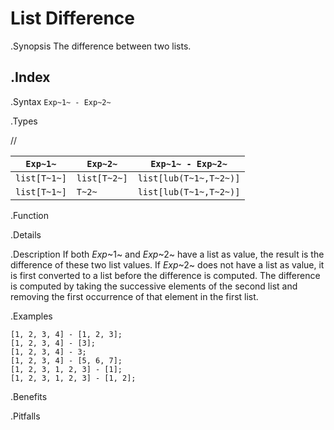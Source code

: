 # List Difference

.Synopsis
The difference between two lists.

.Index
-

.Syntax
`Exp~1~ - Exp~2~`

.Types

//

| `Exp~1~`     |  `Exp~2~`     | `Exp~1~ - Exp~2~`        |
| --- | --- | --- |
| `list[T~1~]` |  `list[T~2~]` | `list[lub(T~1~,T~2~)]`   |
| `list[T~1~]` |  `T~2~`       | `list[lub(T~1~,T~2~)]`   |



.Function

.Details

.Description
If both _Exp_~1~ and _Exp_~2~ have a list as value, the result is the difference of these two list values. 
If _Exp_~2~ does not have a list as value, it is first converted to a list before the difference is computed.
The difference is computed by taking the successive elements of the second list and
removing the first occurrence of that element in the first list. 

.Examples
```rascal-shell
[1, 2, 3, 4] - [1, 2, 3];
[1, 2, 3, 4] - [3];
[1, 2, 3, 4] - 3;
[1, 2, 3, 4] - [5, 6, 7];
[1, 2, 3, 1, 2, 3] - [1];
[1, 2, 3, 1, 2, 3] - [1, 2];
```

.Benefits

.Pitfalls

